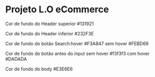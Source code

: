 # Projeto L.O eCommerce

Cor de fundo do Header superior #131921

Cor de fundo do Header inferior #232F3E

Cor de fundo do botão Search:hover #F3A847 sem hover #FEBD69

Cor de fundo do botão antes do input sem hover #f3f3f3 com hover #DADADA

Cor de fundo do body #E3E6E6